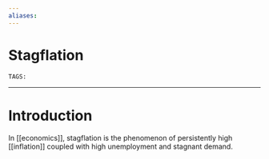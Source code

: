 ```yaml
---
aliases: 
---
```

# Stagflation
`TAGS:` 

---
# Introduction
In [[economics]], stagflation is the phenomenon of persistently high [[inflation]] coupled with high unemployment and stagnant demand. 